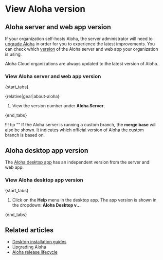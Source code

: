 # View Aloha version

## Aloha server and web app version

If your organization self-hosts Aloha, the server administrator will need to
[upgrade Aloha][upgrade-aloha] in order for you to experience the latest
improvements. You can check which [version][changelog] of the Aloha server and
web app your organization is using.

Aloha Cloud organizations are always updated to the latest version of Aloha.

[upgrade-aloha]:
    https://aloha.readthedocs.io/en/latest/production/upgrade-or-modify.html
[changelog]: https://aloha.readthedocs.io/en/latest/overview/changelog.html

### View Aloha server and web app version

{start_tabs}

{relative|gear|about-aloha}

1. View the version number under **Aloha Server**.

{end_tabs}

!!! tip ""
    If the Aloha server is running a custom branch, the **merge base**
    will also be shown. It indicates which official version of Aloha
    the custom branch is based on.

## Aloha desktop app version

The [Aloha desktop app](/apps/) has an independent version from the server and
web app.

### View Aloha desktop app version

{start_tabs}

1. Click on the **Help** menu in the desktop app. The app version is shown in the
   dropdown: **Aloha Desktop v...**

{end_tabs}

## Related articles

* [Desktop installation guides](/help/desktop-app-install-guide)
* [Upgrading Aloha][upgrade-aloha]
* [Aloha release lifecycle](https://aloha.readthedocs.io/en/latest/overview/release-lifecycle.html)
